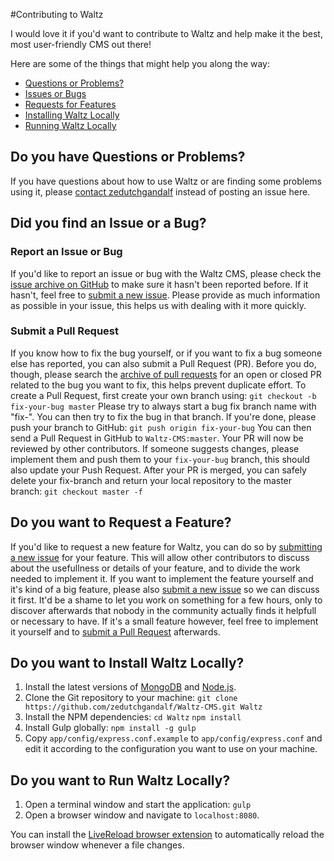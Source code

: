 #Contributing to Waltz

I would love it if you'd want to contribute to Waltz and help make it the best, most user-friendly CMS out there!

Here are some of the things that might help you along the way:

 - [Questions or Problems?](#questions)
 - [Issues or Bugs](#issues)
 - [Requests for Features](#features)
 - [Installing Waltz Locally](#installation)
 - [Running Waltz Locally](#running)
 
 ## <a name="questions"></a> Do you have Questions or Problems?
If you have questions about how to use Waltz or are finding some problems using it, please [contact zedutchgandalf](mailto:contact@zedutchgandalf.be) instead of posting an issue here.

## <a name="issues"></a> Did you find an Issue or a Bug?
### <a name="submit-issue"></a> Report an Issue or Bug
If you'd like to report an issue or bug with the Waltz CMS, please check the [issue archive on GitHub][GHIssues] to make sure it hasn't been reported before. If it hasn't, feel free to [submit a new issue][new-issue]. Please provide as much information as possible in your issue, this helps us with dealing with it more quickly.

### <a name="make-pr"></a> Submit a Pull Request
If you know how to fix the bug yourself, or if you want to fix a bug someone else has reported, you can also submit a Pull Request (PR). Before you do, though, please search the [archive of pull requests][prs] for an open or closed PR related to the bug you want to fix, this helps prevent duplicate effort. To create a Pull Request, first create your own branch using:
    ```
    git checkout -b fix-your-bug master
    ```
Please try to always start a bug fix branch name with "fix-".
You can then try to fix the bug in that branch. If you're done, please push your branch to GitHub:
    ```
    git push origin fix-your-bug
    ```
You can then send a Pull Request in GitHub to `Waltz-CMS:master`.
Your PR will now be reviewed by other contributors. If someone suggests changes, please implement them and push them to your `fix-your-bug` branch, this should also update your Push Request.
After your PR is merged, you can safely delete your fix-branch and return your local repository to the master branch:
    ```
    git checkout master -f
    ```

## <a name="features"></a> Do you want to Request a Feature?
If you'd like to request a new feature for Waltz, you can do so by [submitting a new issue][new-issue] for your feature. This will allow other contributors to discuss about the usefullness or details of your feature, and to divide the work needed to implement it.
If you want to implement the feature yourself and it's kind of a big feature, please also [submit a new issue][new-issue] so we can discuss it first. It'd be a shame to let you work on something for a few hours, only to discover afterwards that nobody in the community actually finds it helpfull or necessary to have.
If it's a small feature however, feel free to implement it yourself and to [submit a Pull Request](#make-pr) afterwards.

## <a name="installation"></a> Do you want to Install Waltz Locally?
1. Install the latest versions of [MongoDB](http://www.mongodb.org/downloads) and [Node.js](http://nodejs.org).
2. Clone the Git repository to your machine:
	`git clone https://github.com/zedutchgandalf/Waltz-CMS.git Waltz`
3. Install the NPM dependencies:
	`cd Waltz`
	`npm install`
4. Install Gulp globally:
	`npm install -g gulp`
5. Copy `app/config/express.conf.example` to `app/config/express.conf` and edit it according to the configuration you want to use on your machine.

## <a name="running"></a> Do you want to Run Waltz Locally?
1. Open a terminal window and start the application:
	`gulp`
2. Open a browser window and navigate to `localhost:8080`.

You can install the [LiveReload browser extension](http://livereload.com/extensions/) to automatically reload the browser window whenever a file changes.

[GHIssues]: https://github.com/zedutchgandalf/Waltz-CMS/issues
[new-issue]: https://github.com/zedutchgandalf/Waltz-CMS/issues/new
[prs]: https://github.com/zedutchgandalf/Waltz-CMS/pulls